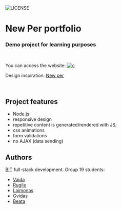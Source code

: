 ![LICENSE](https://img.shields.io/badge/license-MIT-blue.svg?style=flat)

# New Per portfolio
### Demo project for learning purposes

<br>

You can access the website: [![c](https://img.shields.io/badge/HERE-9C27B0)](https://front-end-by-rimantas.github.io/19-grupe-portfolio-new-per/)

Design inspiration: [New per](https://new-per.netlify.app/demo-3.html)

<br>

## Project features
- Node.js
- responsive design
- repetitive content is generated/rendered with JS;
- css animations
- form validations
- no AJAX (data sending)

## Authors
[BIT](https://bit.lt) full-stack development. Group 19 students:

* [Vaida](https://github.com/VaidaEG)  
* [Rugile](https://github.com/rudzyl)  
* [Laimonas](https://github.com/LaimonasMas)  
* [Gvidas](https://github.com/gvisis)  
* [Beata](https://github.com/beatarynkevic)  



